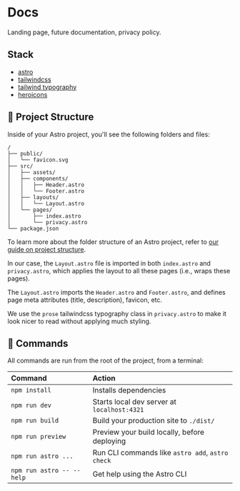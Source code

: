 # Docs

Landing page, future documentation, privacy policy.

## Stack

- [astro](https://docs.astro.build/en/getting-started/)
- [tailwindcss](https://tailwindcss.com/)
- [tailwind typography](https://github.com/tailwindlabs/tailwindcss-typography)
- [heroicons](https://heroicons.com/)

## 🚀 Project Structure

Inside of your Astro project, you'll see the following folders and files:

```text
/
├── public/
│   └── favicon.svg
├── src/
│   ├── assets/
│   ├── components/
│   │   ├── Header.astro
│   │   └── Footer.astro
│   ├── layouts/
│   │   └── Layout.astro
│   └── pages/
│       ├── index.astro
│       └── privacy.astro
└── package.json
```

To learn more about the folder structure of an Astro project, refer to [our guide on project structure](https://docs.astro.build/en/basics/project-structure/).

In our case, the `Layout.astro` file is imported in both `index.astro` and `privacy.astro`, which applies the layout to all these pages (i.e., wraps these pages).

The `Layout.astro` imports the `Header.astro` and `Footer.astro`, and defines page meta attributes (title, description), favicon, etc.

We use the `prose` tailwindcss typography class in `privacy.astro` to make it look nicer to read without applying much styling.

## 🧞 Commands

All commands are run from the root of the project, from a terminal:

| Command                   | Action                                           |
| :------------------------ | :----------------------------------------------- |
| `npm install`             | Installs dependencies                            |
| `npm run dev`             | Starts local dev server at `localhost:4321`      |
| `npm run build`           | Build your production site to `./dist/`          |
| `npm run preview`         | Preview your build locally, before deploying     |
| `npm run astro ...`       | Run CLI commands like `astro add`, `astro check` |
| `npm run astro -- --help` | Get help using the Astro CLI                     |
